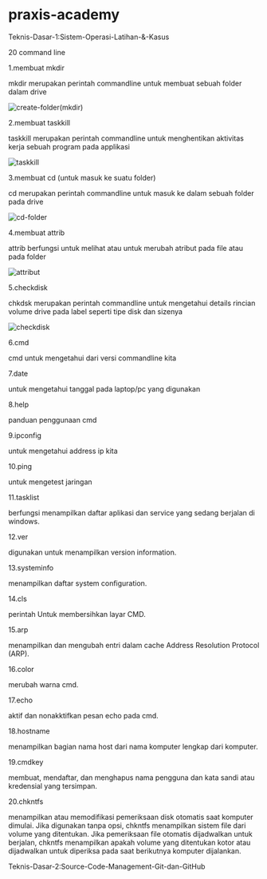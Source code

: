 # praxis-academy

Teknis-Dasar-1:Sistem-Operasi-Latihan-&-Kasus

20 command line

1.membuat mkdir

mkdir merupakan perintah commandline untuk membuat sebuah folder dalam drive

![create-folder(mkdir)](https://user-images.githubusercontent.com/60251611/73122002-14910b80-3fb2-11ea-8747-e184f01bf203.png)

2.membuat taskkill

taskkill merupakan perintah commandline untuk menghentikan aktivitas kerja sebuah program pada applikasi

![taskkill](https://user-images.githubusercontent.com/60251611/73122114-9cc3e080-3fb3-11ea-80cb-6a6309ea8ed1.png)

3.membuat cd (untuk masuk ke suatu folder)

cd merupakan perintah commandline untuk masuk ke dalam sebuah folder pada drive

![cd-folder](https://user-images.githubusercontent.com/60251611/73122257-6b4c1480-3fb5-11ea-92d1-94470da67e39.png)

4.membuat attrib 

attrib berfungsi untuk melihat atau untuk merubah atribut pada file atau pada folder

![attribut](https://user-images.githubusercontent.com/60251611/73122335-13fa7400-3fb6-11ea-9474-0b8913bf5ca5.png)

5.checkdisk

chkdsk merupakan perintah commandline untuk mengetahui details rincian volume drive pada label seperti tipe disk dan
sizenya

![checkdisk](https://user-images.githubusercontent.com/60251611/73122495-4dcc7a00-3fb8-11ea-8a26-375bb1dc3469.png)

6.cmd

cmd untuk mengetahui dari versi commandline kita


7.date

untuk mengetahui tanggal pada laptop/pc yang digunakan


8.help

panduan penggunaan cmd

9.ipconfig

untuk mengetahui address ip kita

10.ping

untuk mengetest jaringan

11.tasklist

berfungsi menampilkan daftar aplikasi dan service yang sedang berjalan di windows.

12.ver

digunakan untuk menampilkan version information.

13.systeminfo

menampilkan daftar system configuration.

14.cls

perintah Untuk membersihkan layar CMD.

15.arp

menampilkan dan mengubah entri dalam cache Address Resolution Protocol (ARP).

16.color

merubah warna cmd.

17.echo

aktif dan nonakktifkan pesan echo pada cmd.

18.hostname

menampilkan bagian nama host dari nama komputer lengkap dari komputer.

19.cmdkey

membuat, mendaftar, dan menghapus nama pengguna dan kata sandi atau kredensial yang tersimpan.


20.chkntfs

menampilkan atau memodifikasi pemeriksaan disk otomatis saat komputer dimulai. Jika digunakan tanpa opsi, chkntfs menampilkan sistem file dari volume yang ditentukan. Jika pemeriksaan file otomatis dijadwalkan untuk berjalan, chkntfs menampilkan apakah volume yang ditentukan kotor atau dijadwalkan untuk diperiksa pada saat berikutnya komputer dijalankan.












Teknis-Dasar-2:Source-Code-Management-Git-dan-GitHub
